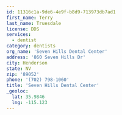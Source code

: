 ```yaml
---
id: 11316c1a-9de6-4e9f-b8d9-713973db7ad1
first_name: Terry
last_name: Truesdale
license: DDS
services:
  - dentist
category: dentists
org_name: 'Seven Hills Dental Center'
address: '860 Seven Hills Dr'
city: Henderson
state: NV
zip: '89052'
phone: '(702) 798-1060'
title: 'Seven Hills Dental Center'
_geoloc:
  lat: 35.9846
  lng: -115.123
---
```

